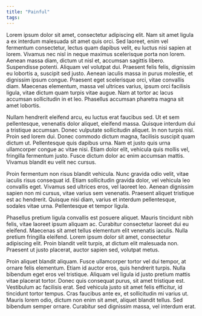 ```yaml
---
title: "Painful"
tags: 
---
```


Lorem ipsum dolor sit amet, consectetur adipiscing elit. Nam sit amet ligula a ex interdum malesuada sit amet quis orci. Sed laoreet, enim vel fermentum consectetur, lectus quam dapibus velit, eu luctus nisi sapien at lorem. Vivamus nec nisl in neque maximus scelerisque porta non lorem. Aenean massa diam, dictum ut nisl et, accumsan sagittis libero. Suspendisse potenti. Aliquam vel volutpat dui. Praesent felis felis, dignissim eu lobortis a, suscipit sed justo. Aenean iaculis massa in purus molestie, et dignissim ipsum congue. Praesent eget scelerisque orci, vitae convallis diam. Maecenas elementum, massa vel ultrices varius, ipsum orci facilisis ligula, vitae dictum quam turpis vitae augue. Nam at tortor ac lacus accumsan sollicitudin in et leo. Phasellus accumsan pharetra magna sit amet lobortis.

Nullam hendrerit eleifend arcu, eu luctus erat faucibus sed. Ut et sem pellentesque, venenatis dolor aliquet, eleifend massa. Quisque interdum dui a tristique accumsan. Donec vulputate sollicitudin aliquet. In non turpis nisl. Proin sed lorem dui. Donec commodo dictum magna, facilisis suscipit quam dictum ut. Pellentesque quis dapibus urna. Nam et justo quis urna ullamcorper congue ac vitae nisi. Etiam dolor elit, vehicula quis mollis vel, fringilla fermentum justo. Fusce dictum dolor ac enim accumsan mattis. Vivamus blandit eu velit nec cursus.

Proin fermentum non risus blandit vehicula. Nunc gravida odio velit, vitae iaculis risus consequat id. Etiam sollicitudin gravida dolor, vel vehicula leo convallis eget. Vivamus sed ultrices eros, vel laoreet leo. Aenean dignissim sapien non mi cursus, vitae varius sem venenatis. Praesent aliquet tristique est ac hendrerit. Quisque nisi diam, varius et interdum pellentesque, sodales vitae urna. Pellentesque et tempor ligula.

Phasellus pretium ligula convallis est posuere aliquet. Mauris tincidunt nibh felis, vitae laoreet ipsum aliquam ac. Curabitur consectetur laoreet dui eu eleifend. Maecenas sit amet tellus elementum elit venenatis iaculis. Nulla pretium fringilla eleifend. Lorem ipsum dolor sit amet, consectetur adipiscing elit. Proin blandit velit turpis, at dictum elit malesuada non. Praesent ut justo placerat, auctor sapien sed, volutpat metus.

Proin aliquet blandit aliquam. Fusce ullamcorper tortor vel dui tempor, at ornare felis elementum. Etiam id auctor eros, quis hendrerit turpis. Nulla bibendum eget eros vel tristique. Aliquam vel ligula id justo pretium mattis vitae placerat tortor. Donec quis consequat purus, sit amet tristique est. Vestibulum ac facilisis erat. Sed vehicula justo sit amet felis efficitur, id tincidunt tortor tempus. Cras faucibus ante ex, et sollicitudin mi varius ut. Mauris lorem odio, dictum non enim sit amet, aliquet blandit tellus. Sed bibendum semper ornare. Curabitur sed dignissim massa, vel interdum erat.